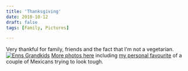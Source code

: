 ```yaml
---
title: 'Thanksgiving'
date: 2010-10-12
draft: false
tags: [Family, Pictures]

---
```


Very thankful for family, friends and the fact that I'm not a vegetarian. [![Enns Grandkids](http://farm5.static.flickr.com/4061/5075729269_be4a544422_m.jpg)](http://www.flickr.com/photos/lemon/5075729269/ "Enns Grandkids") [More photos here](http://www.flickr.com/photos/lemon/sets/72157625026019779/) including [my personal favourite](http://www.flickr.com/photos/lemon/5075703191/in/set-72157625026019779/) of a couple of Mexicans trying to look tough.